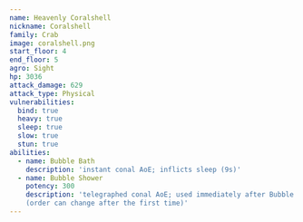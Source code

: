 ```yaml
---
name: Heavenly Coralshell
nickname: Coralshell
family: Crab
image: coralshell.png
start_floor: 4
end_floor: 5
agro: Sight
hp: 3036
attack_damage: 629
attack_type: Physical
vulnerabilities:
  bind: true
  heavy: true
  sleep: true
  slow: true
  stun: true
abilities:
  - name: Bubble Bath
    description: 'instant conal AoE; inflicts sleep (9s)'
  - name: Bubble Shower
    potency: 300
    description: 'telegraphed conal AoE; used immediately after Bubble Bath
    (order can change after the first time)'
---
```

